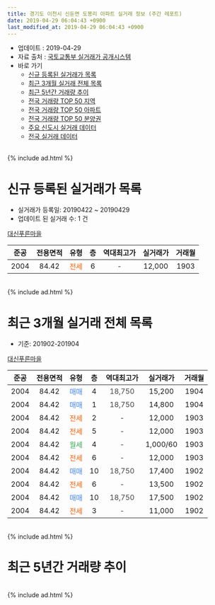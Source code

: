 ```yaml
---
title: 경기도 이천시 신둔면 도봉리 아파트 실거래 정보 (주간 레포트)
date: 2019-04-29 06:04:43 +0900
last_modified_at: 2019-04-29 06:04:43 +0900
---
```


* 업데이트 : 2019-04-29
* 자료 출처 : [국토교통부 실거래가 공개시스템](http://rt.molit.go.kr)
* 바로 가기
    * [신규 등록된 실거래가 목록](#신규-등록된-실거래가-목록)
    * [최근 3개월 실거래 전체 목록](#최근-3개월-실거래-전체-목록)
    * [최근 5년간 거래량 추이](#최근-5년간-거래량-추이)
    * [전국 거래량 TOP 50 지역](https://inasie.github.io/apt-trade-info/최근-3개월-전국에서-가장-거래가-많이-발생한-지역)
    * [전국 거래량 TOP 50 아파트](https://inasie.github.io/apt-trade-info/최근-3개월-전국에서-가장-거래가-많이-발생한-아파트)
    * [전국 거래량 TOP 50 분양권](https://inasie.github.io/apt-trade-info/최근-3개월-전국에서-가장-거래가-많이-발생한-분양권)
    * [주요 신도시 실거래 데이터](https://inasie.github.io/apt-trade-info/주요-신도시)
    * [전국 실거래 데이터](https://inasie.github.io/apt-trade-info/전국)
<br>
{% include ad.html %}
<br>

# 신규 등록된 실거래가 목록
* 실거래가 등록일: 20190422 ~ 20190429
* 업데이트 된 실거래 수: 1 건


[대신푸른마을](https://search.naver.com/search.naver?query=%EA%B2%BD%EA%B8%B0%EB%8F%84+%EC%9D%B4%EC%B2%9C%EC%8B%9C+%EC%8B%A0%EB%91%94%EB%A9%B4+%EB%8F%84%EB%B4%89%EB%A6%AC+%EB%8C%80%EC%8B%A0%ED%91%B8%EB%A5%B8%EB%A7%88%EC%9D%84)

|준공|전용면적|유형|층|역대최고가|실거래가|거래월|
|:---:|:---:|:---:|:---:|:---:|:---:|:---:|
|2004|84.42|<span style="color:#ff5a00">전세</span>|6|<span style="color:#444444">-</span>|12,000|1903|


<br>
{% include ad.html %}
<br>

# 최근 3개월 실거래 전체 목록
* 기준: 201902-201904


[대신푸른마을](https://search.naver.com/search.naver?query=%EA%B2%BD%EA%B8%B0%EB%8F%84+%EC%9D%B4%EC%B2%9C%EC%8B%9C+%EC%8B%A0%EB%91%94%EB%A9%B4+%EB%8F%84%EB%B4%89%EB%A6%AC+%EB%8C%80%EC%8B%A0%ED%91%B8%EB%A5%B8%EB%A7%88%EC%9D%84)

|준공|전용면적|유형|층|역대최고가|실거래가|거래월|
|:---:|:---:|:---:|:---:|:---:|:---:|:---:|
|2004|84.42|<span style="color:#4285f3">매매</span>|4|<span style="color:#444444">18,750</span>|15,200|1904|
|2004|84.42|<span style="color:#4285f3">매매</span>|1|<span style="color:#444444">18,750</span>|14,800|1904|
|2004|84.42|<span style="color:#ff5a00">전세</span>|2|<span style="color:#444444">-</span>|12,000|1903|
|2004|84.42|<span style="color:#ff5a00">전세</span>|5|<span style="color:#444444">-</span>|12,000|1903|
|2004|84.42|<span style="color:#34a853">월세</span>|4|<span style="color:#444444">-</span>|1,000/60|1903|
|2004|84.42|<span style="color:#ff5a00">전세</span>|6|<span style="color:#444444">-</span>|12,000|1903|
|2004|84.42|<span style="color:#4285f3">매매</span>|10|<span style="color:#444444">18,750</span>|17,400|1902|
|2004|84.42|<span style="color:#ff5a00">전세</span>|6|<span style="color:#444444">-</span>|13,500|1902|
|2004|84.42|<span style="color:#4285f3">매매</span>|10|<span style="color:#444444">18,750</span>|17,500|1902|
|2004|84.42|<span style="color:#ff5a00">전세</span>|3|<span style="color:#444444">-</span>|11,000|1902|


<br>
{% include ad.html %}
<br>

# 최근 5년간 거래량 추이


<div style="width:100%;">
    <canvas id="deal_progress" height="200"></canvas>
</div>

<script>
new Chart(document.getElementById("deal_progress"), {
    type: 'line',
    data: {
        labels: ['201404','201405','201406','201407','201408','201409','201410','201411','201412','201501','201502','201503','201504','201505','201506','201507','201508','201509','201510','201511','201512','201601','201602','201603','201604','201605','201606','201607','201608','201609','201610','201611','201612','201701','201702','201703','201704','201705','201706','201707','201708','201709','201710','201711','201712','201801','201802','201803','201804','201805','201806','201807','201808','201809','201810','201811','201812','201901','201902','201903','201904'],
        datasets: [{
            label: '매매',
            pointRadius: 1,
            data: [1, 4, 2, 3, 4, 3, 3, 3, 2, 1, 1, 6, 3, 0, 2, 1, 3, 1, 1, 2, 2, 0, 1, 4, 2, 1, 1, 0, 1, 0, 2, 1, 1, 0, 1, 0, 2, 1, 1, 0, 5, 0, 0, 1, 0, 1, 2, 1, 2, 1, 0, 0, 1, 2, 1, 0, 0, 1, 2, 0, 2],
            borderColor: "rgba(255, 201, 14, 1)",
            backgroundColor: "rgba(255, 201, 14, 0.5)",
            fill: false,
            lineTension: 0
        },{
            label: '전월세',
            pointRadius: 1,
            data: [2, 1, 1, 0, 0, 1, 2, 0, 3, 2, 3, 2, 4, 0, 0, 1, 0, 1, 3, 3, 1, 0, 2, 1, 0, 0, 0, 0, 1, 0, 2, 1, 0, 0, 2, 5, 0, 0, 0, 1, 1, 2, 0, 1, 0, 2, 0, 0, 1, 4, 0, 0, 0, 0, 1, 0, 0, 1, 2, 4, 0],
            borderColor: "rgba(0, 141, 185, 1)",
            backgroundColor: "rgba(0, 141, 185, 0.5)",
            fill: false,
            lineTension: 0
        }
        ]
    },
    options: {
        responsive: true,
        title: {
            display: false
        },
        tooltips: {
            mode: 'index',
            intersect: false
        },
        hover: {
            mode: 'nearest',
            intersect: true
        },
        scales: {
            xAxes: [{
                display: true,
                scaleLabel: {
                    display: true,
                    labelString: '년/월'
                }
            }],
            yAxes: [{
                display: true,
                ticks: {
                    suggestedMin: 0,
                },
                scaleLabel: {
                    display: true,
                    labelString: '실거래 수'
                }
            }]
        }
    }
});

</script>


<br>
{% include ad.html %}
<br>

